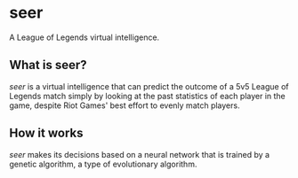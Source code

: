 # seer
A League of Legends virtual intelligence.

## What is seer?
*seer* is a virtual intelligence that can predict the outcome of a 5v5 League of Legends match simply by looking at the
past statistics of each player in the game, despite Riot Games' best effort to evenly match players.

## How it works
*seer* makes its decisions based on a neural network that is trained by a genetic algorithm, a type of evolutionary algorithm.

